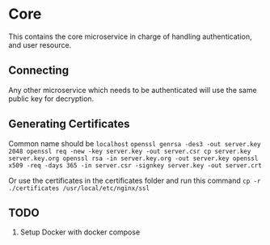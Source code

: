 # Core
This contains the core microservice in charge of handling authentication, and
user resource.

## Connecting
Any other microservice which needs to be authenticated will use the same
public key for decryption.

## Generating Certificates
Common name should be `localhost`
`
openssl genrsa -des3 -out server.key 2048
openssl req -new -key server.key -out server.csr
cp server.key server.key.org
openssl rsa -in server.key.org -out server.key
openssl x509 -req -days 365 -in server.csr -signkey server.key -out server.crt
`

Or use the certificates in the certificates folder and run this command
`cp -r ./certificates /usr/local/etc/nginx/ssl`

## TODO
1. Setup Docker with docker compose
